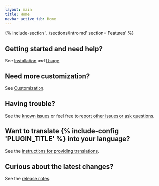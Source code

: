 ```yaml
---
layout: main
title: Home
navbar_active_tab: Home
---
```


{% include-section '../sections/Intro.md' section='Features' %}

## Getting started and need help?

See [Installation](sections/Installation.html) and [Usage](sections/Usage.html).


## Need more customization?

See [Customization](sections/Customization.html).


## Having trouble?

See the [known issues](sections/Known-Issues.html) or feel free to [report other issues or ask questions](https://github.com/kamilburda/batcher/issues).


## Want to translate {% include-config 'PLUGIN_TITLE' %} into your language?

See the [instructions for providing translations](sections/Providing-Translations.html).


## Curious about the latest changes?

See the [release notes](sections/CHANGELOG.html).
